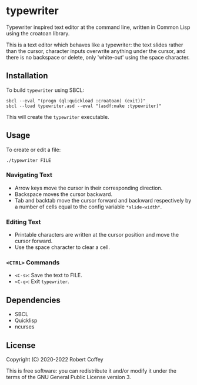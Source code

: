 typewriter
==========

Typewriter inspired text editor at the command line, written in Common Lisp
using the croatoan library.

This is a text editor which behaves like a typewriter: the text slides rather
than the cursor, character inputs overwrite anything under the cursor, and there
is no backspace or delete, only 'white-out' using the space character.


Installation
------------

To build `typewriter` using SBCL:

    sbcl --eval "(progn (ql:quickload :croatoan) (exit))"
    sbcl --load typewriter.asd --eval "(asdf:make :typewriter)"

This will create the `typewriter` executable.


Usage
-----

To create or edit a file:

    ./typewriter FILE

### Navigating Text

- Arrow keys move the cursor in their corresponding direction.
- Backspace moves the cursor backward.
- Tab and backtab move the cursor forward and backward respectively by a number
  of cells equal to the config variable `*slide-width*`.

### Editing Text

- Printable characters are written at the cursor position and move the cursor
  forward.
- Use the space character to clear a cell.

### `<CTRL>` Commands

- `<C-s>`: Save the text to FILE.
- `<C-q>`: Exit `typewriter`.


Dependencies
------------

- SBCL
- Quicklisp
- ncurses


License
-------

Copyright (C) 2020-2022 Robert Coffey

This is free software: you can redistribute it and/or modify it under the terms
of the GNU General Public License version 3.
